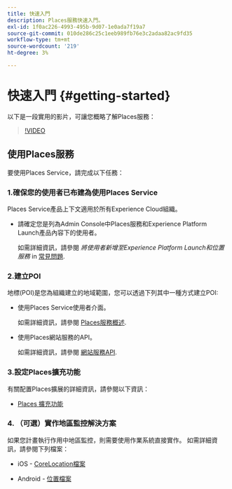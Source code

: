```yaml
---
title: 快速入門
description: Places服務快速入門。
exl-id: 1f0ac226-4993-495b-9d07-1e0ada7f19a7
source-git-commit: 010de286c25c1eeb989fb76e3c2adaa82ac9fd35
workflow-type: tm+mt
source-wordcount: '219'
ht-degree: 3%

---
```


# 快速入門 {#getting-started}

以下是一段實用的影片，可讓您概略了解Places服務：

<!--
Test of different youtube link for exl
-->

>[!VIDEO](https://video.tv.adobe.com/v/41647)

## 使用Places服務

要使用Places Service，請完成以下任務：

### 1.確保您的使用者已布建為使用Places Service

Places Service產品上下文適用於所有Experience Cloud組織。

* 請確定您是列為Admin Console中Places服務和Experience Platform Launch產品內容下的使用者。

   如需詳細資訊，請參閱 *將使用者新增至Experience Platform Launch和位置服務* in [常見問題](/help/places-gain-access.md).


### 2.建立POI

地標(POI)是您為組織建立的地域範圍，您可以透過下列其中一種方式建立POI:

* 使用Places Service使用者介面。

   如需詳細資訊，請參閱 [Places服務概述](/help/poi-mgmt-ui/poi-mgmt-ui-overview.md).

* 使用Places網站服務的API。

   如需詳細資訊，請參閱 [網站服務API](/help/web-service-api/places-web-services.md).


### 3.設定Places擴充功能

有關配置Places擴展的詳細資訊，請參閱以下資訊：

* [Places 擴充功能](/help/places-ext-aep-sdks/places-extension/places-extension.md)

### 4. （可選）實作地區監控解決方案

如果您計畫執行作用中地區監控，則需要使用作業系統直接實作。 如需詳細資訊，請參閱下列檔案：

* iOS - [CoreLocation檔案](https://developer.apple.com/documentation/corelocation/monitoring_the_user_s_proximity_to_geographic_regions)

* Android - [位置檔案](https://developer.android.com/training/location/geofencing)